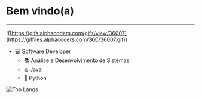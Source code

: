 # **Bem vindo(a)**
---
!([https://gifs.alphacoders.com/gifs/view/36007](https://giffiles.alphacoders.com/360/36007.gif))
- 💻 Software Developer
  - 📚 Análise e Desenvolvimento de Sistemas
  - ♨️ Java
  - 🐍 Python

![Top Langs](https://github-readme-stats.vercel.app/api/top-langs/?username=Reinaldo18Jr&theme=dracula&layout=compact)
